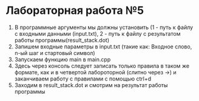 # Лабораторная работа №5

1. В программные аргументы мы должны установить (1 - путь к файлу с входными данными (input.txt), 2 - путь к файлу с результатом работы программы(result_stack.dot)
2. Запишем входные параметры в input.txt (такие как: Входное слово, n-ый шаг и стартовый символ)
3. Запускаем функцию main в main.cpp
4. Здесь через консоль следует записать только правила в таком же формате, как и в четвертой лабороторной (слитно через ->) и заканчиваем работу с правилами с помощью ctrl+d
5. Заходим в result_stack.dot и смотрим на результат работы программы
